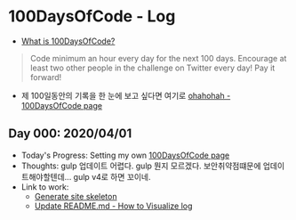 # 100DaysOfCode - Log
- [What is 100DaysOfCode?](https://github.com/kallaway/100-days-of-code)
> Code minimum an hour every day for the next 100 days. Encourage at least two other people in the challenge on Twitter every day! Pay it forward!
- 제 100일동안의 기록을 한 눈에 보고 싶다면 여기로 [ohahohah - 100DaysOfCode page](http://ohahohah.com/100-days-of-code/)

## Day 000: 2020/04/01
- Today's Progress: Setting my own [100DaysOfCode page](http://ohahohah.com/100-days-of-code/)
- Thoughts: gulp 업데이트 어렵다. gulp 뭔지 모르겠다. 보안취약점떄문에 업데이트해야할텐데... gulp v4로 하면 꼬이네.
- Link to work: 
  - [Generate site skeleton](https://github.com/ohahohah/100-days-of-code/commit/f064f812e3c789f05e7420395f982c2b3290e3b3)
  - [Update README.md - How to Visualize log](https://github.com/ohahohah/100-days-of-code/commit/c12b15bd0a8f4a923a8103af4289d7e6df90bbc8)
